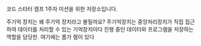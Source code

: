 코드 스타터 캠프 1주차 미션을 위한 저장소입니다.

주기억 장치는 왜 주기억 장치라고 불릴까요?
 주기억장치는 중앙처리장치가 직접 접근하여 데이터를 처리할 수 있는 기억장치이다 진행 중인 데이터와 프로그램을 저장하는 역할을 담당한. 여기에는 롬가 렘이 있다
